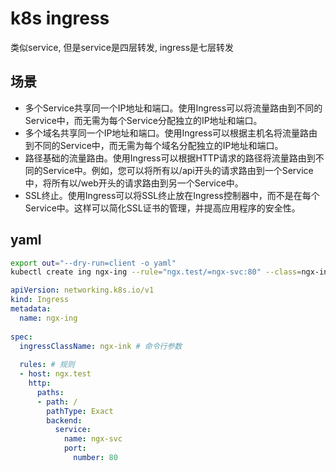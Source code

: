 # k8s ingress

类似service, 但是service是四层转发, ingress是七层转发

## 场景

- 多个Service共享同一个IP地址和端口。使用Ingress可以将流量路由到不同的Service中，而无需为每个Service分配独立的IP地址和端口。
- 多个域名共享同一个IP地址和端口。使用Ingress可以根据主机名将流量路由到不同的Service中，而无需为每个域名分配独立的IP地址和端口。
- 路径基础的流量路由。使用Ingress可以根据HTTP请求的路径将流量路由到不同的Service中。例如，您可以将所有以/api开头的请求路由到一个Service中，将所有以/web开头的请求路由到另一个Service中。
- SSL终止。使用Ingress可以将SSL终止放在Ingress控制器中，而不是在每个Service中。这样可以简化SSL证书的管理，并提高应用程序的安全性。

## yaml

```sh
export out="--dry-run=client -o yaml"
kubectl create ing ngx-ing --rule="ngx.test/=ngx-svc:80" --class=ngx-ink $out
```

```yaml
apiVersion: networking.k8s.io/v1
kind: Ingress
metadata:
  name: ngx-ing
  
spec:
  ingressClassName: ngx-ink # 命令行参数
  
  rules: # 规则
  - host: ngx.test
    http:
      paths:
      - path: /
        pathType: Exact
        backend:
          service:
            name: ngx-svc
            port:
              number: 80
```